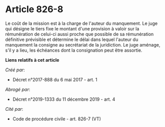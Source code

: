 # Article 826-8

Le coût de la mission est à la charge de l'auteur du manquement. Le juge qui désigne le tiers fixe le montant d'une provision
à valoir sur la rémunération de celui-ci aussi proche que possible de sa rémunération définitive prévisible et détermine le
délai dans lequel l'auteur du manquement la consigne au secrétariat de la juridiction. Le juge aménage, s'il y a lieu, les
échéances dont la consignation peut être assortie.

**Liens relatifs à cet article**

_Créé par_:

  - Décret n°2017-888 du 6 mai 2017 - art. 1

_Abrogé par_:

  - Décret n°2019-1333 du 11 décembre 2019 - art. 4

_Cité par_:

  - Code de procédure civile - art. 826-7 (VT)
